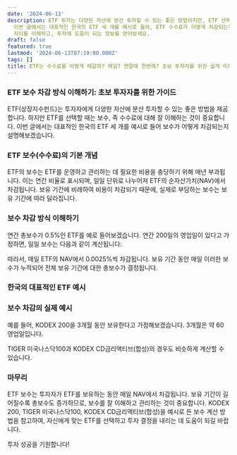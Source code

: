 ```yaml
---
date: '2024-06-13'
description: ETF 투자는 다양한 자산에 분산 투자할 수 있는 좋은 방법이지만, ETF 선택 시 수수료 구조를 이해하는 것이 중요합니다.
  이번 글에서는 대표적인 한국의 ETF 세 개를 예시로 들어, ETF 수수료가 어떻게 차감되는지 쉽게 설명합니다. 일일 차감 방식과 연간 보수율의
  차이를 이해하고, 투자에 도움이 되는 정보를 얻어보세요.
draft: false
featured: true
lastmod: '2024-06-13T07:19:00.000Z'
tags: []
title: ETF는 수수료를 어떻게 떼갈까? 매일? 연말에 한번에? 초보 투자자를 위한 쉽게 이해하는 가이드
---
```


### ETF 보수 차감 방식 이해하기: 초보 투자자를 위한 가이드

ETF(상장지수펀드)는 투자자에게 다양한 자산에 분산 투자할 수 있는 좋은 방법을 제공합니다. 하지만 ETF를 선택할 때는 보수, 즉 수수료에 대해 잘 이해하는 것이 중요합니다. 이번 글에서는 대표적인 한국의 ETF 세 개를 예시로 들어 보수가 어떻게 차감되는지 설명해보겠습니다.

### ETF 보수(수수료)의 기본 개념

ETF의 보수는 ETF를 운영하고 관리하는 데 필요한 비용을 충당하기 위해 매년 부과됩니다. 이는 연간 비율로 표시되며, 일일 단위로 나누어져 ETF의 순자산가치(NAV)에서 차감됩니다. 보유 기간에 비례하여 비용이 차감되기 때문에, 실제로 부담하는 보수는 보유 기간에 따라 달라집니다.



### 보수 차감 방식 이해하기

연간 총보수가 0.5%인 ETF를 예로 들어보겠습니다. 연간 200일의 영업일이 있다고 가정하면, 일일 보수는 다음과 같이 계산됩니다:

따라서, 매일 ETF의 NAV에서 0.0025%씩 차감됩니다. 보유 기간 동안 매일 이러한 보수가 누적되어 전체 보유 기간에 대한 총보수가 결정됩니다.

### 한국의 대표적인 ETF 예시

### 보수 차감의 실제 예시

예를 들어, KODEX 200을 3개월 동안 보유한다고 가정해보겠습니다. 3개월은 약 60 영업일입니다.

TIGER 미국나스닥100과 KODEX CD금리액티브(합성)의 경우도 비슷하게 계산할 수 있습니다.

### 마무리

ETF 보수는 투자자가 ETF를 보유하는 동안 매일 NAV에서 차감됩니다. 보유 기간이 길어질수록 총보수도 증가하므로, 보수를 잘 이해하고 관리하는 것이 중요합니다. KODEX 200, TIGER 미국나스닥100, KODEX CD금리액티브(합성)을 예시로 든 보수 계산 방법을 참고하여, 자신에게 맞는 ETF를 선택하고 투자 결정을 내리는 데 도움이 되길 바랍니다.

투자 성공을 기원합니다!